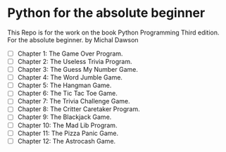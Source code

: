# **Python for the absolute beginner**

This Repo is for the work on the book
Python Programming Third edition. For the absolute beginner.
by Michal Dawson

- [ ] Chapter 1: The Game Over Program.
- [ ] Chapter 2: The Useless Trivia Program.
- [ ] Chapter 3: The Guess My Number Game.
- [ ] Chapter 4: The Word Jumble Game.
- [ ] Chapter 5: The Hangman Game.
- [ ] Chapter 6: The Tic Tac Toe Game.
- [ ] Chapter 7: The Trivia Challenge Game.
- [ ] Chapter 8: The Critter Caretaker Program.
- [ ] Chapter 9: The Blackjack Game.
- [ ] Chapter 10: The Mad Lib Program.
- [ ] Chapter 11: The Pizza Panic Game.
- [ ] Chapter 12: The Astrocash Game.